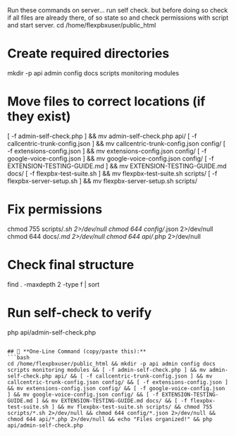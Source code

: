 Run these commands on server...
run self check.
but before doing so check if all files are already there, of so state so and check permissions with script and start server.
cd /home/flexpbxuser/public_html

# Create required directories
mkdir -p api admin config docs scripts monitoring modules

# Move files to correct locations (if they exist)
[ -f admin-self-check.php ] && mv admin-self-check.php api/
[ -f callcentric-trunk-config.json ] && mv callcentric-trunk-config.json config/
[ -f extensions-config.json ] && mv extensions-config.json config/
[ -f google-voice-config.json ] && mv google-voice-config.json config/
[ -f EXTENSION-TESTING-GUIDE.md ] && mv EXTENSION-TESTING-GUIDE.md docs/
[ -f flexpbx-test-suite.sh ] && mv flexpbx-test-suite.sh scripts/
[ -f flexpbx-server-setup.sh ] && mv flexpbx-server-setup.sh scripts/

# Fix permissions
chmod 755 scripts/*.sh 2>/dev/null
chmod 644 config/*.json 2>/dev/null
chmod 644 docs/*.md 2>/dev/null
chmod 644 api/*.php 2>/dev/null

# Check final structure
find . -maxdepth 2 -type f | sort

# Run self-check to verify
php api/admin-self-check.php
```

## 🚀 **One-Line Command (copy/paste this):**
```bash
cd /home/flexpbxuser/public_html && mkdir -p api admin config docs scripts monitoring modules && [ -f admin-self-check.php ] && mv admin-self-check.php api/ && [ -f callcentric-trunk-config.json ] && mv callcentric-trunk-config.json config/ && [ -f extensions-config.json ] && mv extensions-config.json config/ && [ -f google-voice-config.json ] && mv google-voice-config.json config/ && [ -f EXTENSION-TESTING-GUIDE.md ] && mv EXTENSION-TESTING-GUIDE.md docs/ && [ -f flexpbx-test-suite.sh ] && mv flexpbx-test-suite.sh scripts/ && chmod 755 scripts/*.sh 2>/dev/null && chmod 644 config/*.json 2>/dev/null && chmod 644 api/*.php 2>/dev/null && echo "Files organized!" && php api/admin-self-check.php